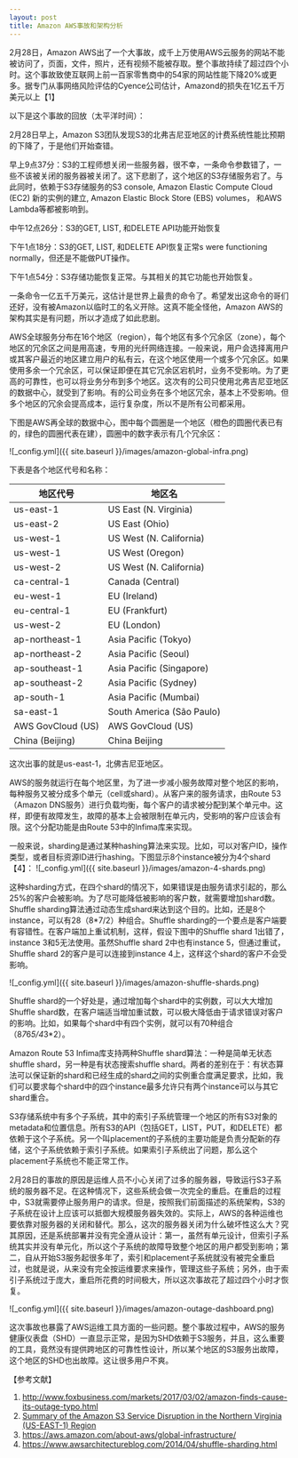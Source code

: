 ```yaml
---
layout: post
title: Amazon AWS事故和架构分析
---
```

2月28日，Amazon AWS出了一个大事故，成千上万使用AWS云服务的网站不能被访问了，页面，文件，照片，还有视频不能被存取。整个事故持续了超过四个小时。这个事故致使互联网上前一百家零售商中的54家的网站性能下降20%或更多。据专门从事网络风险评估的Cyence公司估计，Amazond的损失在1亿五千万美元以上【1】

以下是这个事故的回放（太平洋时间）：

2月28日早上，Amazon S3团队发现S3的北弗吉尼亚地区的计费系统性能比预期的下降了，于是他们开始查错。

早上9点37分：S3的工程师想关闭一些服务器，很不幸，一条命令参数错了，一些不该被关闭的服务器被关闭了。这下悲剧了，这个地区的S3存储服务宕了。与此同时，依赖于S3存储服务的S3 console, Amazon Elastic Compute Cloud (EC2) 新的实例的建立, Amazon Elastic Block Store (EBS) volumes， 和AWS Lambda等都被影响到。

中午12点26分：S3的GET, LIST, 和DELETE API功能开始恢复

下午1点18分：S3的GET, LIST, 和DELETE API恢复正常s were functioning normally，但还是不能做PUT操作。

下午1点54分：S3存储功能恢复正常。与其相关的其它功能也开始恢复。

一条命令一亿五千万美元，这估计是世界上最贵的命令了。希望发出这命令的哥们还好，没有被Amazon以临时工的名义开除。这真不能全怪他，Amazon AWS的架构其实是有问题，所以才造成了如此悲剧。

AWS全球服务分布在16个地区（region），每个地区有多个冗余区（zone），每个地区的冗余区之间是用高速，专用的光纤网络连接。一般来说，用户会选择离用户或其客户最近的地区建立用户的私有云，在这个地区使用一个或多个冗余区。如果使用多余一个冗余区，可以保证即便在其它冗余区宕机时，业务不受影响。为了更高的可靠性，也可以将业务分布到多个地区。这次有的公司只使用北弗吉尼亚地区的数据中心，就受到了影响。有的公司业务在多个地区冗余，基本上不受影响。但多个地区的冗余会提高成本，运行复杂度，所以不是所有公司都采用。

下图是AWS再全球的数据中心，图中每个圆圈是一个地区（橙色的圆圈代表已有的，绿色的圆圈代表在建），圆圈中的数字表示有几个冗余区：

![_config.yml]({{ site.baseurl }}/images/amazon-global-infra.png)

下表是各个地区代号和名称：


| 地区代号             | 地区名                    |
| ------------------- | ------------------------ |
| us-east-1           | US East (N. Virginia)    |
| us-east-2           | US East (Ohio)           |
| us-west-1           | US West (N. California)  |
| us-west-1           | US West (Oregon)  |
| us-west-2           | US West (N. California)  |
| ca-central-1        | Canada (Central)  |
| eu-west-1           | EU (Ireland)  |
| eu-central-1        | EU (Frankfurt) |
| us-west-2           | EU (London) |
| ap-northeast-1      | Asia Pacific (Tokyo)  |
| ap-northeast-2      | Asia Pacific (Seoul)  |
| ap-southeast-1      | Asia Pacific (Singapore)  |
| ap-southeast-2      | Asia Pacific (Sydney)  |
| ap-south-1          | Asia Pacific (Mumbai)  |
| sa-east-1           | South America (São Paulo) |
| AWS GovCloud (US)   | AWS GovCloud (US) |
| China (Beijing)     | China Beijing |

这次出事的就是us-east-1，北佛吉尼亚地区。

AWS的服务就运行在每个地区里，为了进一步减小服务故障对整个地区的影响，每种服务又被分成多个单元（cell或shard）。从客户来的服务请求，由Route 53（Amazon DNS服务）进行负载均衡，每个客户的请求被分配到某个单元中。这样，即便有故障发生，故障的基本上会被限制在单元内，受影响的客户应该会有限。这个分配功能是由Route 53中的Infima库来实现。

一般来说，sharding是通过某种hashing算法来实现。比如，可以对客户ID，操作类型，或者目标资源ID进行hashing。下图显示8个instance被分为4个shard【4】：
![_config.yml]({{ site.baseurl }}/images/amazon-4-shards.png)

这种sharding方式，在四个shard的情况下，如果错误是由服务请求引起的，那么25%的客户会被影响。为了尽可能降低被影响的客户数，就需要增加shard数。Shuffle sharding算法通过动态生成shard来达到这个目的。比如，还是8个instance，可以有28（8*7/2）种组合。Shuffle sharding的一个要点是客户端要有容错性。在客户端加上重试机制，这样，假设下图中的Shuffle shard 1出错了，instance 3和5无法使用。虽然Shuffle shard 2中也有instance 5，但通过重试，Shuffle shard 2的客户是可以连接到instance 4上，这样这个shard的客户不会受影响。

![_config.yml]({{ site.baseurl }}/images/amazon-shuffle-shards.png)

Shuffle shard的一个好处是，通过增加每个shard中的实例数，可以大大增加Shuffle shard数，在客户端适当增加重试数，可以极大降低由于请求错误对客户的影响。比如，如果每个shard中有四个实例，就可以有70种组合（8*7*6*5/4*3*2）。

Amazon Route 53 Infima库支持两种Shuffle shard算法：一种是简单无状态shuffle shard，另一种是有状态搜索shuffle shard。两者的差别在于：有状态算法可以保证新的shard和已经生成的shard之间的实例重合度满足要求，比如，我们可以要求每个shard中的四个instance最多允许只有两个instance可以与其它shard重合。

S3存储系统中有多个子系统，其中的索引子系统管理一个地区的所有S3对象的metadata和位置信息。所有S3的API（包括GET，LIST，PUT，和DELETE）都依赖于这个子系统。另一个叫placement的子系统的主要功能是负责分配新的存储，这个子系统依赖于索引子系统。如果索引子系统出了问题，那么这个placement子系统也不能正常工作。

2月28日的事故的原因是运维人员不小心关闭了过多的服务器，导致运行S3子系统的服务器不足。在这种情况下，这些系统会做一次完全的重启。在重启的过程中，S3就需要停止服务用户的请求。但是，按照我们前面描述的系统架构，S3的子系统在设计上应该可以抵御大规模服务器失效的。实际上，AWS的各种运维也要依靠对服务器的关闭和替代。那么，这次的服务器关闭为什么破坏性这么大？究其原因，还是系统部署并没有完全遵从设计：第一，虽然有单元设计，但索引子系统其实并没有单元化，所以这个子系统的故障导致整个地区的用户都受到影响；第二，自从开始S3服务起很多年了，索引和placement子系统就没有被完全重启过，也就是说，从来没有完全按运维要求来操作，管理这些子系统；另外，由于索引子系统过于庞大，重启所花费的时间极大，所以这次事故花了超过四个小时才恢复。

![_config.yml]({{ site.baseurl }}/images/amazon-outage-dashboard.png)

这次事故也暴露了AWS运维工具方面的一些问题。整个事故过程中，AWS的服务健康仪表盘（SHD）一直显示正常，是因为SHD依赖于S3服务，并且，这么重要的工具，竟然没有提供跨地区的可靠性性设计，所以某个地区的S3服务出故障，这个地区的SHD也出故障。这让很多用户不爽。

【参考文献】
1. http://www.foxbusiness.com/markets/2017/03/02/amazon-finds-cause-its-outage-typo.html
2. [Summary of the Amazon S3 Service Disruption in the Northern Virginia (US-EAST-1) Region](https://aws.amazon.com/message/41926/)
3. https://aws.amazon.com/about-aws/global-infrastructure/
4. https://www.awsarchitectureblog.com/2014/04/shuffle-sharding.html

